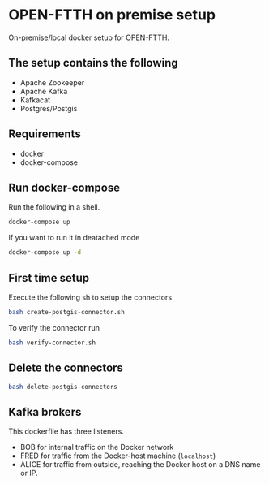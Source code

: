 # OPEN-FTTH on premise setup
On-premise/local docker setup for OPEN-FTTH.

## The setup contains the following
* Apache Zookeeper 
* Apache Kafka
* Kafkacat
* Postgres/Postgis

## Requirements
* docker
* docker-compose

## Run docker-compose
Run the following in a shell.
``` sh
docker-compose up
```

If you want to run it in deatached mode

``` sh
docker-compose up -d
```

## First time setup
Execute the following sh to setup the connectors 
``` sh
bash create-postgis-connector.sh
```

To verify the connector run
``` sh
bash verify-connector.sh
```

## Delete the connectors

``` sh
bash delete-postgis-connectors
```

## Kafka brokers
This dockerfile has three listeners.
* BOB for internal traffic on the Docker network
* FRED for traffic from the Docker-host machine (`localhost`)
* ALICE for traffic from outside, reaching the Docker host on a DNS name or IP.
